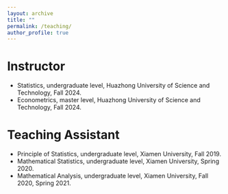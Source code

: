 ```yaml
---
layout: archive
title: ""
permalink: /teaching/
author_profile: true  
---
```


Instructor
======
* Statistics, undergraduate level, Huazhong University of Science and Technology, Fall 2024.
* Econometrics, master level, Huazhong University of Science and Technology, Fall 2024.

Teaching Assistant
======

* Principle of Statistics, undergraduate level, Xiamen University, Fall 2019.
* Mathematical Statistics, undergraduate level, Xiamen University, Spring 2020.
* Mathematical Analysis, undergraduate level, Xiamen University, Fall 2020, Spring 2021. 

